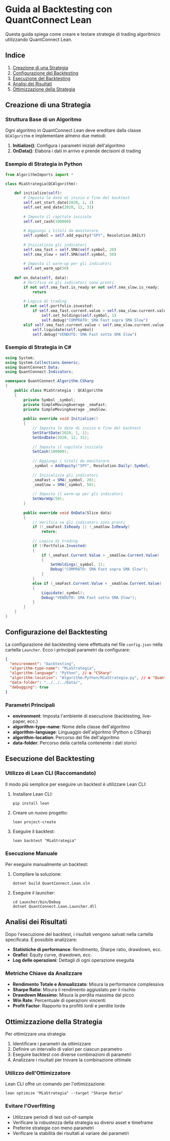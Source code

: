 # Guida al Backtesting con QuantConnect Lean

Questa guida spiega come creare e testare strategie di trading algoritmico utilizzando QuantConnect Lean.

## Indice
1. [Creazione di una Strategia](#creazione-di-una-strategia)
2. [Configurazione del Backtesting](#configurazione-del-backtesting)
3. [Esecuzione del Backtesting](#esecuzione-del-backtesting)
4. [Analisi dei Risultati](#analisi-dei-risultati)
5. [Ottimizzazione della Strategia](#ottimizzazione-della-strategia)

## Creazione di una Strategia

### Struttura Base di un Algoritmo

Ogni algoritmo in QuantConnect Lean deve ereditare dalla classe `QCAlgorithm` e implementare almeno due metodi:

1. **Initialize()**: Configura i parametri iniziali dell'algoritmo
2. **OnData()**: Elabora i dati in arrivo e prende decisioni di trading

### Esempio di Strategia in Python

```python
from AlgorithmImports import *

class MiaStrategia(QCAlgorithm):
    
    def initialize(self):
        # Imposta le date di inizio e fine del backtest
        self.set_start_date(2020, 1, 1)
        self.set_end_date(2020, 12, 31)
        
        # Imposta il capitale iniziale
        self.set_cash(100000)
        
        # Aggiungi i titoli da monitorare
        self.symbol = self.add_equity("SPY", Resolution.DAILY)
        
        # Inizializza gli indicatori
        self.sma_fast = self.SMA(self.symbol, 20)
        self.sma_slow = self.SMA(self.symbol, 50)
        
        # Imposta il warm-up per gli indicatori
        self.set_warm_up(50)
    
    def on_data(self, data):
        # Verifica se gli indicatori sono pronti
        if not self.sma_fast.is_ready or not self.sma_slow.is_ready:
            return
        
        # Logica di trading
        if not self.portfolio.invested:
            if self.sma_fast.current.value > self.sma_slow.current.value:
                self.set_holdings(self.symbol, 1)
                self.debug("COMPRATO: SMA Fast sopra SMA Slow")
        elif self.sma_fast.current.value < self.sma_slow.current.value:
            self.liquidate(self.symbol)
            self.debug("VENDUTO: SMA Fast sotto SMA Slow")
```

### Esempio di Strategia in C#

```csharp
using System;
using System.Collections.Generic;
using QuantConnect.Data;
using QuantConnect.Indicators;

namespace QuantConnect.Algorithm.CSharp
{
    public class MiaStrategia : QCAlgorithm
    {
        private Symbol _symbol;
        private SimpleMovingAverage _smaFast;
        private SimpleMovingAverage _smaSlow;
        
        public override void Initialize()
        {
            // Imposta le date di inizio e fine del backtest
            SetStartDate(2020, 1, 1);
            SetEndDate(2020, 12, 31);
            
            // Imposta il capitale iniziale
            SetCash(100000);
            
            // Aggiungi i titoli da monitorare
            _symbol = AddEquity("SPY", Resolution.Daily).Symbol;
            
            // Inizializza gli indicatori
            _smaFast = SMA(_symbol, 20);
            _smaSlow = SMA(_symbol, 50);
            
            // Imposta il warm-up per gli indicatori
            SetWarmUp(50);
        }
        
        public override void OnData(Slice data)
        {
            // Verifica se gli indicatori sono pronti
            if (!_smaFast.IsReady || !_smaSlow.IsReady)
                return;
            
            // Logica di trading
            if (!Portfolio.Invested)
            {
                if (_smaFast.Current.Value > _smaSlow.Current.Value)
                {
                    SetHoldings(_symbol, 1);
                    Debug("COMPRATO: SMA Fast sopra SMA Slow");
                }
            }
            else if (_smaFast.Current.Value < _smaSlow.Current.Value)
            {
                Liquidate(_symbol);
                Debug("VENDUTO: SMA Fast sotto SMA Slow");
            }
        }
    }
}
```

## Configurazione del Backtesting

La configurazione del backtesting viene effettuata nel file `config.json` nella cartella `Launcher`. Ecco i principali parametri da configurare:

```json
{
  "environment": "backtesting",
  "algorithm-type-name": "MiaStrategia",
  "algorithm-language": "Python", // o "CSharp"
  "algorithm-location": "Algorithm.Python/MiaStrategia.py", // o "QuantConnect.Algorithm.CSharp.dll"
  "data-folder": "../../../Data/",
  "debugging": true
}
```

### Parametri Principali

- **environment**: Imposta l'ambiente di esecuzione (backtesting, live-paper, ecc.)
- **algorithm-type-name**: Nome della classe dell'algoritmo
- **algorithm-language**: Linguaggio dell'algoritmo (Python o CSharp)
- **algorithm-location**: Percorso del file dell'algoritmo
- **data-folder**: Percorso della cartella contenente i dati storici

## Esecuzione del Backtesting

### Utilizzo di Lean CLI (Raccomandato)

Il modo più semplice per eseguire un backtest è utilizzare Lean CLI:

1. Installare Lean CLI:
   ```
   pip install lean
   ```

2. Creare un nuovo progetto:
   ```
   lean project-create
   ```

3. Eseguire il backtest:
   ```
   lean backtest "MiaStrategia"
   ```

### Esecuzione Manuale

Per eseguire manualmente un backtest:

1. Compilare la soluzione:
   ```
   dotnet build QuantConnect.Lean.sln
   ```

2. Eseguire il launcher:
   ```
   cd Launcher/bin/Debug
   dotnet QuantConnect.Lean.Launcher.dll
   ```

## Analisi dei Risultati

Dopo l'esecuzione del backtest, i risultati vengono salvati nella cartella specificata. È possibile analizzare:

- **Statistiche di performance**: Rendimento, Sharpe ratio, drawdown, ecc.
- **Grafici**: Equity curve, drawdown, ecc.
- **Log delle operazioni**: Dettagli di ogni operazione eseguita

### Metriche Chiave da Analizzare

- **Rendimento Totale e Annualizzato**: Misura la performance complessiva
- **Sharpe Ratio**: Misura il rendimento aggiustato per il rischio
- **Drawdown Massimo**: Misura la perdita massima dal picco
- **Win Rate**: Percentuale di operazioni vincenti
- **Profit Factor**: Rapporto tra profitti lordi e perdite lorde

## Ottimizzazione della Strategia

Per ottimizzare una strategia:

1. Identificare i parametri da ottimizzare
2. Definire un intervallo di valori per ciascun parametro
3. Eseguire backtest con diverse combinazioni di parametri
4. Analizzare i risultati per trovare la combinazione ottimale

### Utilizzo dell'Ottimizzatore

Lean CLI offre un comando per l'ottimizzazione:

```
lean optimize "MiaStrategia" --target "Sharpe Ratio"
```

### Evitare l'Overfitting

- Utilizzare periodi di test out-of-sample
- Verificare la robustezza della strategia su diversi asset e timeframe
- Preferire strategie con meno parametri
- Verificare la stabilità dei risultati al variare dei parametri
